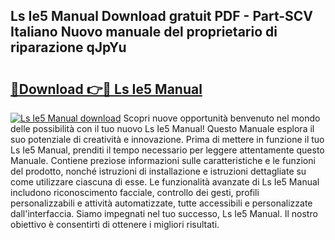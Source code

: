 ## Ls Ie5 Manual Download gratuit PDF - Part-SCV Italiano Nuovo manuale del proprietario di riparazione qJpYu

# <h2><a href="http://dfgwqq.blite.top/?on=Ls+Ie5+Manual">🔗Download 👉🔴 Ls Ie5 Manual</a></h2>

[![Ls Ie5 Manual download](https://i.imgur.com/lujVjoI.png)](http://dfgwqq.blite.top/?on=Ls+Ie5+Manual)
Scopri nuove opportunità benvenuto nel mondo delle possibilità con il tuo nuovo Ls Ie5 Manual! Questo Manuale esplora il suo potenziale di creatività e innovazione. Prima di mettere in funzione il tuo Ls Ie5 Manual, prenditi il tempo necessario per leggere attentamente questo Manuale. Contiene preziose informazioni sulle caratteristiche e le funzioni del prodotto, nonché istruzioni di installazione e istruzioni dettagliate su come utilizzare ciascuna di esse. Le funzionalità avanzate di Ls Ie5 Manual includono riconoscimento facciale, controllo dei gesti, profili personalizzabili e attività automatizzate, tutte accessibili e personalizzate dall'interfaccia. Siamo impegnati nel tuo successo, Ls Ie5 Manual. Il nostro obiettivo è consentirti di ottenere i migliori risultati.

